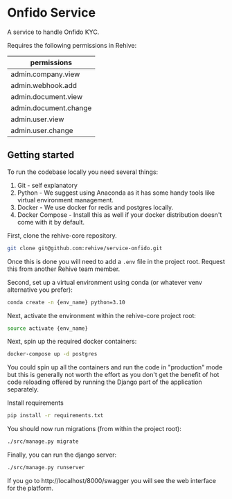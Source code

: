 # Onfido Service

A service to handle Onfido KYC.

Requires the following permissions in Rehive:

permissions |
---|
admin.company.view |
admin.webhook.add |
admin.document.view |
admin.document.change |
admin.user.view |
admin.user.change |


## Getting started

To run the codebase locally you need several things:

1. Git - self explanatory
1. Python - We suggest using Anaconda as it has some handy tools like virtual environment management.
2. Docker - We use docker for redis and postgres locally.
4. Docker Compose - Install this as well if your docker distribution doesn't come with it by default.

First, clone the rehive-core repository.

```bash
git clone git@github.com:rehive/service-onfido.git
```

Once this is done you will need to add a `.env` file in the project root. Request this from another Rehive team member.

Second, set up a virtual environment using conda (or whatever venv alternative you prefer):

```bash
conda create -n {env_name} python=3.10
```

Next, activate the environment within the rehive-core project root:

```bash
source activate {env_name}
```

Next, spin up the required docker containers:

```bash
docker-compose up -d postgres
```

You could spin up all the containers and run the code in "production" mode but this is generally not worth the effort as you don't get the benefit of hot code reloading offered by running the Django part of the application separately.

Install requirements
```bash
pip install -r requirements.txt
```

You should now run migrations (from within the project root):

```bash
./src/manage.py migrate
```

Finally, you can run the django server:

```bash
./src/manage.py runserver
```

If you go to http://localhost/8000/swagger you will see the web interface for the platform.
